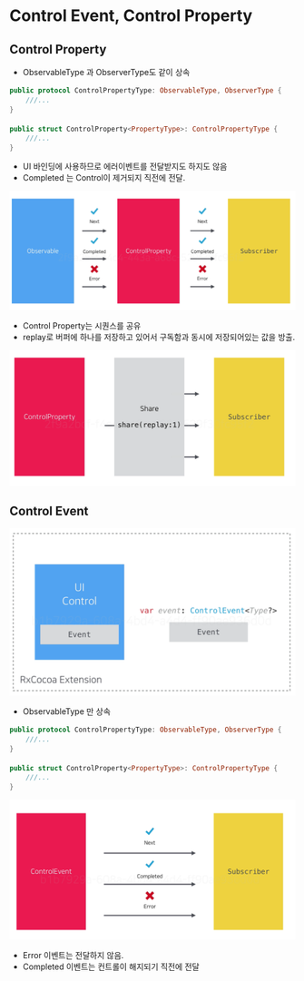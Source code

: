 # Control Event, Control Property

## Control Property

- ObservableType 과 ObserverType도 같이 상속

```swift
public protocol ControlPropertyType: ObservableType, ObserverType {
    ///...
}

public struct ControlProperty<PropertyType>: ControlPropertyType {
    ///...
}
```

- UI 바인딩에 사용하므로 에러이벤트를 전달받지도 하지도 않음
- Completed 는 Control이 제거되지 직전에 전달.

![Control%20Event,%20Control%20Property%204394fec68a8a4c5281eb5f291fa9cdcb/_2020-01-21__11.23.43.png](Control%20Event,%20Control%20Property%204394fec68a8a4c5281eb5f291fa9cdcb/_2020-01-21__11.23.43.png)

- Control Property는 시퀀스를 공유
- replay로 버퍼에 하나를 저장하고 있어서 구독함과 동시에 저장되어있는 값을 방출.

![Control%20Event,%20Control%20Property%204394fec68a8a4c5281eb5f291fa9cdcb/_2020-01-21__11.25.43.png](Control%20Event,%20Control%20Property%204394fec68a8a4c5281eb5f291fa9cdcb/_2020-01-21__11.25.43.png)

## Control Event

![Control%20Event,%20Control%20Property%204394fec68a8a4c5281eb5f291fa9cdcb/_2020-01-26__2.30.10.png](Control%20Event,%20Control%20Property%204394fec68a8a4c5281eb5f291fa9cdcb/_2020-01-26__2.30.10.png)

- ObservableType 만 상속

```swift
public protocol ControlPropertyType: ObservableType, ObserverType {
    ///...
}

public struct ControlProperty<PropertyType>: ControlPropertyType {
    ///...
}
```

![Control%20Event,%20Control%20Property%204394fec68a8a4c5281eb5f291fa9cdcb/_2020-01-26__2.32.12.png](Control%20Event,%20Control%20Property%204394fec68a8a4c5281eb5f291fa9cdcb/_2020-01-26__2.32.12.png)

- Error 이벤트는 전달하지 않음.
- Completed 이벤트는 컨트롤이 해지되기 직전에 전달